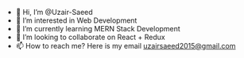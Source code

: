 - 👋 Hi, I’m @Uzair-Saeed
- 👀 I’m interested in Web Development
- 🌱 I’m currently learning MERN Stack Development
- 💞️ I’m looking to collaborate on React + Redux
- 📫 How to reach me? Here is my email uzairsaeed2015@gmail.com

<!---
Uzair-Saeed/Uzair-Saeed is a ✨ special ✨ repository because its `README.md` (this file) appears on your GitHub profile.
You can click the Preview link to take a look at your changes.
--->
